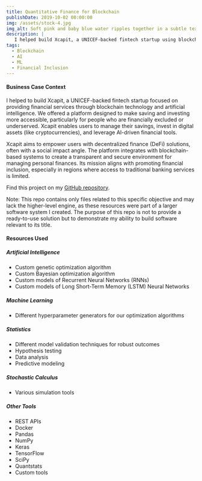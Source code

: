 ```yaml
---
title: Quantitative Finance for Blockchain
publishDate: 2019-10-02 00:00:00
img: /assets/stock-4.jpg
img_alt: Soft pink and baby blue water ripples together in a subtle texture.
description: |
   I helped build Xcapit, a UNICEF-backed fintech startup using blockchain technology and AI to provide financial services aimed at financially underserved communities.
tags:
  - Blockchain
  - AI
  - ML
  - Financial Inclusion
---
```


<h4>Business Case Context</h4>
<p>I helped to build Xcapit, a UNICEF-backed fintech startup focused on providing financial services through blockchain technology and artificial intelligence. We offered a platform designed to make saving and investing more accessible, particularly for people who are financially excluded or underserved. Xcapit enables users to manage their savings, invest in digital assets (like cryptocurrencies), and leverage AI-driven financial tools.</p>

<p>Xcapit aims to empower users with decentralized finance (DeFi) solutions, often with a social impact angle. The platform integrates with blockchain-based systems to create a transparent and secure environment for managing personal finances. Its mission aligns with promoting financial inclusion, especially in regions where access to traditional banking services is limited.</p>

<p>Find this project on my <a data-fast-goal="click_on_repo_quant_blockchain" href="https://github.com/fcucullu/trading-crypto" target="_blank">GitHub repository</a>.</p>

<p>Note: This repo contains only files related to this specific objective and may lack the higher-level engine, as these resources were part of a larger software system I created. The purpose of this repo is not to provide a ready-to-use solution but to demonstrate my ability to build software relevant to its title.</p>

<h4>Resources Used</h4>

<h5>Artificial Intelligence</h5>
<ul>
    <li>Custom genetic optimization algorithm</li>
    <li>Custom Bayesian optimization algorithm</li>
    <li>Custom models of Recurrent Neural Networks (RNNs)</li>
    <li>Custom models of Long Short-Term Memory (LSTM) Neural Networks</li>
</ul>

<h5>Machine Learning</h5>
<ul>
    <li>Different hyperparameter generators for our optimization algorithms</li>
</ul>

<h5>Statistics</h5>
<ul>
    <li>Different model validation techniques for robust outcomes</li>
    <li>Hypothesis testing</li>
    <li>Data analysis</li>
    <li>Predictive modeling</li>
</ul>

<h5>Stochastic Calculus</h5>
<ul>
    <li>Various simulation tools</li>
</ul>

<h5>Other Tools</h5>
<ul>
    <li>REST APIs</li>
    <li>Docker</li>
    <li>Pandas</li>
    <li>NumPy</li>
    <li>Keras</li>
    <li>TensorFlow</li>
    <li>SciPy</li>
    <li>Quantstats</li>
    <li>Custom tools</li>
</ul>
<script>
  window?.datafast("surfed-to-project-quant-blockchain");
</script>